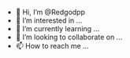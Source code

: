 - 👋 Hi, I’m @Redgodpp
- 👀 I’m interested in ...
- 🌱 I’m currently learning ...
- 💞️ I’m looking to collaborate on ...
- 📫 How to reach me ...

<!---
Redgodpp/Redgodpp is a ✨ special ✨ repository because its `README.md` (this file) appears on your GitHub profile.
You can click the Preview link to take a look at your changes.
--->
